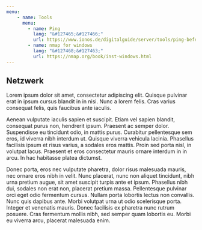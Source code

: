 ```yaml
---
menu:
    - name: Tools
      menu: 
        - name: Ping
          lang: "&#127465;&#127466;"
          url: https://www.ionos.de/digitalguide/server/tools/ping-befehl/
        - name: nmap for windows
          lang: "&#127468;&#127463;"
          url: https://nmap.org/book/inst-windows.html
--- 
```

## Netzwerk

Lorem ipsum dolor sit amet, consectetur adipiscing elit. Quisque pulvinar erat in ipsum cursus blandit in in nisi. Nunc a lorem felis. Cras varius consequat felis, quis faucibus ante iaculis. 

Aenean vulputate iaculis sapien et suscipit. Etiam vel sapien blandit, consequat purus non, hendrerit ipsum. Praesent ac semper dolor. Suspendisse eu tincidunt odio, in mattis purus. Curabitur pellentesque sem eros, id viverra nibh interdum ut. Quisque viverra vehicula lacinia. Phasellus facilisis ipsum et risus varius, a sodales eros mattis. Proin sed porta nisl, in volutpat lacus. Praesent et eros consectetur mauris ornare interdum in in arcu. In hac habitasse platea dictumst.

Donec porta, eros nec vulputate pharetra, dolor risus malesuada mauris, nec ornare eros nibh in velit. Nunc placerat, nunc non aliquet tincidunt, nibh urna pretium augue, sit amet suscipit turpis ante et ipsum. Phasellus nibh dui, sodales non erat non, placerat pretium massa. Pellentesque pulvinar orci eget odio fermentum cursus. Nullam porta lobortis lectus non convallis. Nunc quis dapibus ante. Morbi volutpat urna ut odio scelerisque porta. Integer et venenatis mauris. Donec facilisis ex pharetra nunc rutrum posuere. Cras fermentum mollis nibh, sed semper quam lobortis eu. Morbi eu viverra arcu, placerat malesuada enim.
